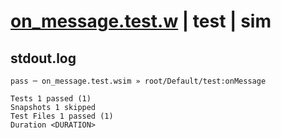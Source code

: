 # [on_message.test.w](../../../../../../tests/sdk_tests/topic/on_message.test.w) | test | sim

## stdout.log
```log
pass ─ on_message.test.wsim » root/Default/test:onMessage

Tests 1 passed (1)
Snapshots 1 skipped
Test Files 1 passed (1)
Duration <DURATION>
```

